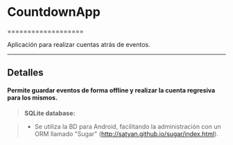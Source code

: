 # CountdownApp
===================


Aplicación para realizar cuentas atrás de eventos.

----------


Detalles
-------------

#### <i class="icon-refresh"></i> Permite guardar eventos de forma **offline** y realizar la cuenta regresiva para los mismos.

> **SQLite database:**

> - Se utiliza la BD para Android, facilitando la administración con un ORM llamado "Sugar" (http://satyan.github.io/sugar/index.html).
